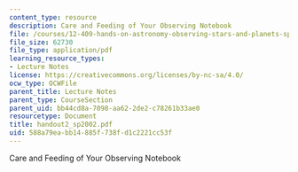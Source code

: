 ```yaml
---
content_type: resource
description: Care and Feeding of Your Observing Notebook
file: /courses/12-409-hands-on-astronomy-observing-stars-and-planets-spring-2002/588a79eabb14885f738fd1c2221cc53f_handout2_sp2002.pdf
file_size: 62730
file_type: application/pdf
learning_resource_types:
- Lecture Notes
license: https://creativecommons.org/licenses/by-nc-sa/4.0/
ocw_type: OCWFile
parent_title: Lecture Notes
parent_type: CourseSection
parent_uid: bb44cd8a-7098-aa62-2de2-c78261b33ae0
resourcetype: Document
title: handout2_sp2002.pdf
uid: 588a79ea-bb14-885f-738f-d1c2221cc53f
---
```

Care and Feeding of Your Observing Notebook